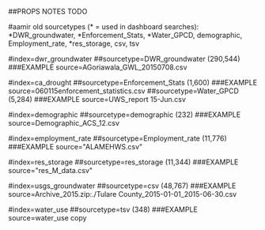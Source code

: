 ##PROPS NOTES TODO

#aamir old sourcetypes (* = used in dashboard searches): *DWR_groundwater, *Enforcement_Stats, *Water_GPCD, demographic, Employment_rate, *res_storage, csv, tsv

#index=dwr_groundwater
##sourcetype=DWR_groundwater (290,544)
###EXAMPLE source=AGoriawala_GWL_20150708.csv

#index=ca_drought
##sourcetype=Enforcement_Stats (1,600)
###EXAMPLE source=060115enforcement_statistics.csv
##sourcetype=Water_GPCD (5,284)
###EXAMPLE source=UWS_report 15-Jun.csv

#index=demographic
##sourcetype=demographic (232)
###EXAMPLE source=Demographic_ACS_12.csv

#index=employment_rate
##sourcetype=Employment_rate (11,776)
###EXAMPLE source="ALAMEHWS.csv"

#index=res_storage
##sourcetype=res_storage (11,344)
###EXAMPLE source="res_M_data.csv" 

#index=usgs_groundwater
##sourcetype=csv (48,767)
###EXAMPLE source=Archive_2015.zip:./Tulare County_2015-01-01_2015-06-30.csv

#index=water_use
##sourcetype=tsv (348)
###EXAMPLE source=water_use copy
